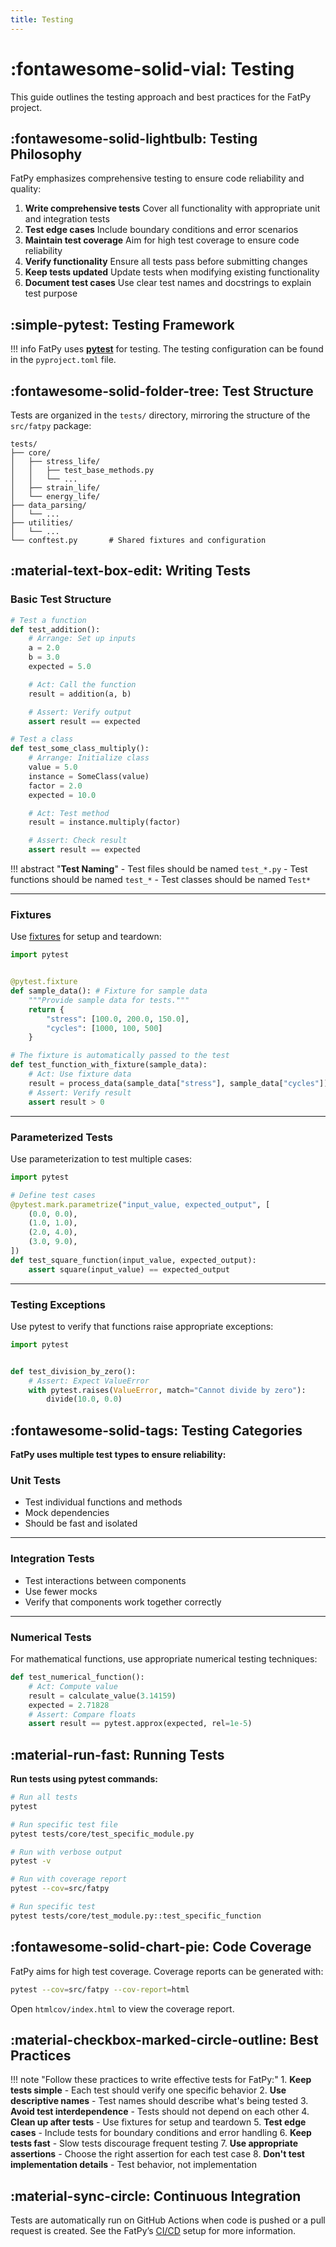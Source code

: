 ```yaml
---
title: Testing
---
```


# :fontawesome-solid-vial: Testing

This guide outlines the testing approach and best practices for the FatPy project.

## :fontawesome-solid-lightbulb: Testing Philosophy

FatPy emphasizes comprehensive testing to ensure code reliability and quality:

1. **Write comprehensive tests**
    Cover all functionality with appropriate unit and integration tests
2. **Test edge cases**
    Include boundary conditions and error scenarios
3. **Maintain test coverage**
    Aim for high test coverage to ensure code reliability
4. **Verify functionality**
    Ensure all tests pass before submitting changes
5. **Keep tests updated**
    Update tests when modifying existing functionality
6. **Document test cases**
    Use clear test names and docstrings to explain test purpose

## :simple-pytest: Testing Framework

!!! info
    FatPy uses **[pytest](https://docs.pytest.org/)** for testing. The testing configuration can be found in the `pyproject.toml` file.

## :fontawesome-solid-folder-tree: Test Structure

Tests are organized in the `tests/` directory, mirroring the structure of the `src/fatpy` package:

```text
tests/
├── core/
│   ├── stress_life/
│   │   ├── test_base_methods.py
│   │   └── ...
│   ├── strain_life/
│   └── energy_life/
├── data_parsing/
│   └── ...
├── utilities/
│   └── ...
└── conftest.py       # Shared fixtures and configuration
```

## :material-text-box-edit: Writing Tests

### Basic Test Structure

```python
# Test a function
def test_addition():
    # Arrange: Set up inputs
    a = 2.0
    b = 3.0
    expected = 5.0

    # Act: Call the function
    result = addition(a, b)

    # Assert: Verify output
    assert result == expected

# Test a class
def test_some_class_multiply():
    # Arrange: Initialize class
    value = 5.0
    instance = SomeClass(value)
    factor = 2.0
    expected = 10.0

    # Act: Test method
    result = instance.multiply(factor)

    # Assert: Check result
    assert result == expected
```

!!! abstract "**Test Naming**"
    - Test files should be named `test_*.py`
    - Test functions should be named `test_*`
    - Test classes should be named `Test*`

---

### Fixtures

Use [fixtures](https://docs.pytest.org/en/stable/reference/fixtures.html) for setup and teardown:

```python
import pytest


@pytest.fixture
def sample_data(): # Fixture for sample data
    """Provide sample data for tests."""
    return {
        "stress": [100.0, 200.0, 150.0],
        "cycles": [1000, 100, 500]
    }

# The fixture is automatically passed to the test
def test_function_with_fixture(sample_data):
    # Act: Use fixture data
    result = process_data(sample_data["stress"], sample_data["cycles"])
    # Assert: Verify result
    assert result > 0
```

---

### Parameterized Tests

Use parameterization to test multiple cases:

```python
import pytest

# Define test cases
@pytest.mark.parametrize("input_value, expected_output", [
    (0.0, 0.0),
    (1.0, 1.0),
    (2.0, 4.0),
    (3.0, 9.0),
])
def test_square_function(input_value, expected_output):
    assert square(input_value) == expected_output
```

---

### Testing Exceptions

Use pytest to verify that functions raise appropriate exceptions:

```python
import pytest


def test_division_by_zero():
    # Assert: Expect ValueError
    with pytest.raises(ValueError, match="Cannot divide by zero"):
        divide(10.0, 0.0)
```

## :fontawesome-solid-tags: Testing Categories

**FatPy uses multiple test types to ensure reliability:**

### Unit Tests

- Test individual functions and methods
- Mock dependencies
- Should be fast and isolated

---

### Integration Tests

- Test interactions between components
- Use fewer mocks
- Verify that components work together correctly

---

### Numerical Tests

For mathematical functions, use appropriate numerical testing techniques:

```python
def test_numerical_function():
    # Act: Compute value
    result = calculate_value(3.14159)
    expected = 2.71828
    # Assert: Compare floats
    assert result == pytest.approx(expected, rel=1e-5)
```

## :material-run-fast: Running Tests

**Run tests using pytest commands:**

```bash
# Run all tests
pytest

# Run specific test file
pytest tests/core/test_specific_module.py

# Run with verbose output
pytest -v

# Run with coverage report
pytest --cov=src/fatpy

# Run specific test
pytest tests/core/test_module.py::test_specific_function
```

## :fontawesome-solid-chart-pie: Code Coverage

FatPy aims for high test coverage. Coverage reports can be generated with:

```bash
pytest --cov=src/fatpy --cov-report=html
```

Open `htmlcov/index.html` to view the coverage report.

## :material-checkbox-marked-circle-outline: Best Practices

!!! note "Follow these practices to write effective tests for FatPy:"
    1. **Keep tests simple** - Each test should verify one specific behavior
    2. **Use descriptive names** - Test names should describe what's being tested
    3. **Avoid test interdependence** - Tests should not depend on each other
    4. **Clean up after tests** - Use fixtures for setup and teardown
    5. **Test edge cases** - Include tests for boundary conditions and error handling
    6. **Keep tests fast** - Slow tests discourage frequent testing
    7. **Use appropriate assertions** - Choose the right assertion for each test case
    8. **Don't test implementation details** - Test behavior, not implementation

## :material-sync-circle: Continuous Integration

Tests are automatically run on GitHub Actions when code is pushed or a pull request is created. See the FatPy’s [CI/CD](ci_cd.md) setup for more information.
